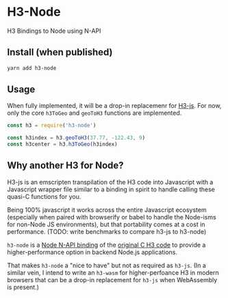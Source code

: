 # H3-Node

H3 Bindings to Node using N-API

## Install (when published)

```sh
yarn add h3-node
```

## Usage

When fully implemented, it will be a drop-in replacemenr for [H3-js](https://github.com/uber/h3-js). For now, only the core `h3ToGeo` and `geoToH3` functions are implemented.

```js
const h3 = require('h3-node')

const h3index = h3.geoToH3(37.77, -122.43, 9)
const h3center = h3.h3ToGeo(h3index)
```

## Why another H3 for Node?

H3-js is an emscripten transpilation of the H3 code into Javascript with a Javascript wrapper file similar to a binding in spirit to handle calling these quasi-C functions for you.

Being 100% javascript it works across the entire Javascript ecosystem (especially when paired with browserify or babel to handle the Node-isms for non-Node JS environments), but that portability comes at a cost in performance. (TODO: write benchmarks to compare h3-js to h3-node)

`h3-node` is a [Node N-API binding](https://nodejs.org/api/n-api.html) of the [original C H3 code](https://github.com/uber/h3) to provide a higher-performance option in backend Node.js applications.

That makes `h3-node` a "nice to have" but not as required as `h3-js`. (In a similar vein, I intend to write an `h3-wasm` for higher-perfoance H3 in modern browsers that can be a drop-in replacement for `h3-js` when WebAssembly is present.)

